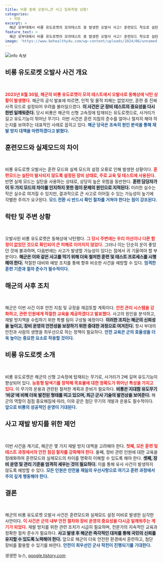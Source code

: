 ```yaml
---
title: 비룡 동해 오발사…큰 사고 일촉즉발 상황!
categories:
  - 국방
excerpt: >
  해군 모부대에서 비룡 유도로켓의 모의테스트 중 발생한 오발사 사고! 훈련모드 착오로 실탄이 발사됐지만 인명 피해는 없었고, 해군은 안전 지침 불이행 원인 분석에 나섰습니다. 클릭하여 자세한 내용을 확인하세요!
feature_text: >
  해군 모부대에서 비룡 유도로켓의 모의테스트 중 발생한 오발사 사고! 훈련모드 착오로 실탄이 발사됐지만 인명 피해는 없었고, 해군은 안전 지침 불이행 원인 분석에 나섰습니다. 클릭하여 자세한 내용을 확인하세요!
image: 'https://www.behealthy4u.com/wp-content/uploads/2024/06/unnamed-file.png'
---
```


<p><img src="https://www.behealthy4u.com/wp-content/uploads/2024/06/unnamed-file.png" alt="info 속보" /></p>

<h2 data-ke-size="size26">비룡 유도로켓 오발사 사건 개요</h2>

<p data-ke-size="size16">&nbsp;</p>

<p><b><span style="color: #ee2323;">2023년 8월 30일, 해군의 비룡 유도로켓이 모의 테스트에서 오발사로 동해상에 낙탄 상황이 발생했다.</span></b> 해군의 공식 발표에 따르면, 인적 및 물적 피해는 없었지만, 훈련 중 진짜 사격 모드로 설정되어 우려를 불러일으켰다. <b><span style="background-color: #21538527;">이 사건은 군 장비 테스트의 중요성을 다시 한번 일깨워준다.</span></b> 당시 비룡은 해군의 신형 고속정에 탑재되는 유도로켓으로, 사거리가 길고 유도기능이 뛰어난 무기다. 이번 사건은 훈련 지침의 준수를 얼마나 철저히 해야 하는지를 보여주는 대표적인 사례로 꼽히고 있다. <b><span style="color: #1a5490;">해군 당국은 조속히 원인 분석을 통해 재발 방지 대책을 마련하겠다고 밝혔다.</span></b></p>

<h2 data-ke-size="size26">훈련모드와 실제모드의 차이</h2>

<p data-ke-size="size16">&nbsp;</p>

<p>비룡 유도로켓 오발사는 훈련 모드와 실제 모드의 설정 오류로 인해 발생한 상황이다. <b><span style="color: #ee2323;">훈련모드는 실탄이 발사되지 않도록 설정된 장비 상태로, 주로 교육 및 테스트에 사용된다.</span></b> 반면 실제 모드는 실탄을 사용하는 상태로, 상당히 높은 위험을 동반한다. <b><span style="background-color: #21538527;">훈련 담당자가 이 두 가지 모드의 차이를 인지하지 못한 점이 문제의 원인으로 지적된다.</span></b> 이러한 실수는 작은 실수로 여겨질 수 있지만, 결과적으로 큰 사고로 이어질 수 있는 가능성이 높기에 각별한 주의가 요구된다. <b><span style="color: #1a5490;">모드 전환 시 반드시 확인 절차를 거쳐야 한다는 점이 강조된다.</span></b></p>

<h2 data-ke-size="size26">락탄 및 주변 상황</h2>

<p data-ke-size="size16">&nbsp;</p>

<p>오발사된 비룡 유도로켓은 동해상에 낙탄했다. <b><span style="color: #ee2323;">그 당시 주변에는 우리 어선이나 다른 함정이 없었던 것으로 확인되어 큰 피해로 이어지지 않았다.</span></b> 그러나 이는 단순히 운이 좋았던 것에 불과하며, 다음번에는 사고가 발생할 가능성이 있다는 점에서 귀 기울여야 할 부분이다. <b><span style="background-color: #21538527;">해군은 이와 같은 사고를 막기 위해 더욱 철저한 훈련 및 테스트 프로세스를 시행해야 한다.</span></b> 적절한 대비와 예방 조치를 통해 향후 비슷한 사건을 예방할 수 있다. <b><span style="color: #1a5490;">엄격한 훈련 기준과 절차 준수가 필수적이다.</span></b></p>

<h2 data-ke-size="size26">해군의 사후 조치</h2>

<p data-ke-size="size16">&nbsp;</p>

<p>해군은 이번 사건 이후 안전 지침 및 규정을 재검토할 계획이다. <b><span style="color: #ee2323;">안전 관리 시스템을 강화하고, 관련 인원에게 적절한 교육을 제공하겠다고 발표했다.</span></b> 사고의 원인을 분석하고, 재발 방지책을 수립하기 위한 특별 팀이 구성될 예정이다. <b><span style="background-color: #21538527;">이러한 조치는 해군의 신뢰성을 높이고, 장비 운영의 안전성을 보장하기 위한 중대한 과정으로 여겨진다.</span></b> 항시 부대의 안전과 사람의 생명을 최우선으로 하는 정책이 필요하다. <b><span style="color: #1a5490;">안전 교육은 군의 효율성을 더욱 높이는 중요한 요소로 작용할 것이다.</span></b></p>

<h2 data-ke-size="size26">비룡 유도로켓 소개</h2>

<p data-ke-size="size16">&nbsp;</p>

<p>비룡 유도로켓은 해군의 신형 고속정에 탑재되는 무기로, 사거리가 2배 길며 유도기능이 향상되어 있다. <b><span style="color: #ee2323;">능동형 탐색기를 장착해 목표물에 대한 정확도가 뛰어난 특성을 가지고 있다.</span></b> 이 무기의 운용과 관련된 철저한 계획과 준비가 필요하다. <b><span style="background-color: #21538527;">비룡은 지대함 유도무기 ‘비궁’에 비해 더욱 발전된 형태를 띠고 있으며, 최근 군사 기술의 발전상을 보여준다.</span></b> 해군의 역할이 점점 중요해짐에 따라, 이와 같은 첨단 무기의 개발과 운용도 필수적이다. <b><span style="color: #1a5490;">앞으로 비룡의 성공적인 운영이 기대된다.</span></b></p>

<h2 data-ke-size="size26">사고 재발 방지를 위한 제언</h2>

<p data-ke-size="size16">&nbsp;</p>

<p>이번 사건을 계기로, 해군은 몇 가지 재발 방지 대책을 고려해야 한다. <b><span style="color: #ee2323;">첫째, 모든 훈련 및 테스트 과정에서의 안전 점검 절차를 강화해야 한다.</span></b> 둘째, 정비 관련 인원에 대한 교육을 정례화하여 훈련모드와 실제모드의 차이를 명확히 이해할 수 있도록 해야 한다. <b><span style="background-color: #21538527;">셋째, 장비 운영 및 관리 기준을 엄격히 세우는 것이 필요하다.</span></b> 이를 통해 유사 사건이 발생하지 않도록 예방할 수 있다. <b><span style="color: #1a5490;">모든 인원은 안전을 제일의 우선사항으로 여기고 훈련 과정에서 주의 깊게 행동해야 한다.</span></b></p>

<h2 data-ke-size="size26">결론</h2>

<p data-ke-size="size16">&nbsp;</p>

<p>해군의 비룡 유도로켓 오발사 사건은 훈련모드와 실제모드 설정 미비로 발생한 심각한 사안이다. <b><span style="color: #ee2323;">이 사건은 군의 내부 안전 절차와 장비 운영의 중요성을 다시금 일깨워주는 계기가 되었다.</span></b> 재발 방지를 위한 관련 조치가 시급히 필요하며, 전문가의 지속적인 교육과 정확한 절차 준수가 필요하다. <b><span style="background-color: #21538527;">사고 발생 후 해군은 즉각적인 대처를 통해 국민의 신뢰를 유지할 수 있도록 노력해야 한다.</span></b> 앞으로 해군이 더욱 안전한 환경에서 훈련하고, 첨단 장비를 활용할 수 있기를 바란다. <b><span style="color: #1a5490;">안전이 최우선인 군사 작전이 진행되기를 기대한다.</span></b></p>
생생한 뉴스, <a href="https://qoogle.tistory.com" rel="dofollow">qoogle.tistory.com</a>


